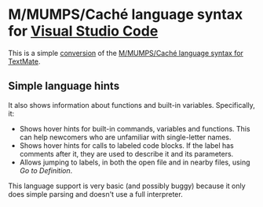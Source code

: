 # M/MUMPS/Caché language syntax for [Visual Studio Code](https://code.visualstudio.com)

This is a simple [conversion](https://code.visualstudio.com/docs/customization/colorizer#_adding-a-new-language) of the [M/MUMPS/Caché language syntax for TextMate](https://github.com/ksherlock/MUMPS.tmbundle).

## Simple language hints

It also shows information about functions and built-in variables. Specifically, it:

* Shows hover hints for built-in commands, variables and functions. This can help newcomers who are unfamiliar with single-letter names.
* Shows hover hints for calls to labeled code blocks. If the label has comments after it, they are used to describe it and its parameters.
* Allows jumping to labels, in both the open file and in nearby files, using *Go to Definition*.

This language support is very basic (and possibly buggy) because it only does simple parsing and doesn't use a full interpreter.